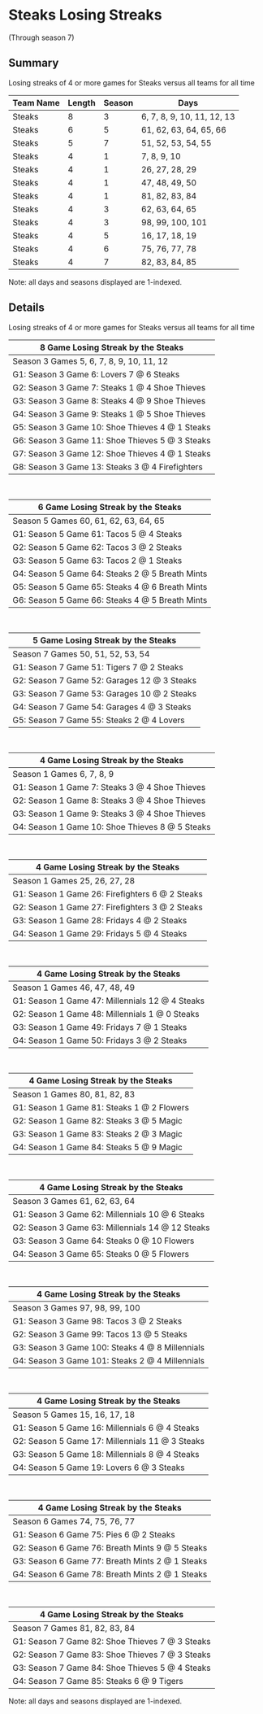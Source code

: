 # Steaks Losing Streaks
(Through season 7)
## Summary



Losing streaks of 4 or more games for Steaks versus all teams for all time



| Team Name | Length | Season | Days |
| ----- | ----- | ----- | ----- |
| Steaks                         | 8          | 3          | 6, 7, 8, 9, 10, 11, 12, 13 |
| Steaks                         | 6          | 5          | 61, 62, 63, 64, 65, 66 |
| Steaks                         | 5          | 7          | 51, 52, 53, 54, 55 |
| Steaks                         | 4          | 1          | 7, 8, 9, 10 |
| Steaks                         | 4          | 1          | 26, 27, 28, 29 |
| Steaks                         | 4          | 1          | 47, 48, 49, 50 |
| Steaks                         | 4          | 1          | 81, 82, 83, 84 |
| Steaks                         | 4          | 3          | 62, 63, 64, 65 |
| Steaks                         | 4          | 3          | 98, 99, 100, 101 |
| Steaks                         | 4          | 5          | 16, 17, 18, 19 |
| Steaks                         | 4          | 6          | 75, 76, 77, 78 |
| Steaks                         | 4          | 7          | 82, 83, 84, 85 |




Note: all days and seasons displayed are 1-indexed.

## Details


Losing streaks of 4 or more games for Steaks versus all teams for all time

| 8 Game Losing Streak by the Steaks |
| ----- |
| Season 3 Games 5, 6, 7, 8, 9, 10, 11, 12 |
| G1: Season 3 Game 6: Lovers 7  @  6 Steaks |
| G2: Season 3 Game 7: Steaks 1  @  4 Shoe Thieves |
| G3: Season 3 Game 8: Steaks 4  @  9 Shoe Thieves |
| G4: Season 3 Game 9: Steaks 1  @  5 Shoe Thieves |
| G5: Season 3 Game 10: Shoe Thieves 4  @  1 Steaks |
| G6: Season 3 Game 11: Shoe Thieves 5  @  3 Steaks |
| G7: Season 3 Game 12: Shoe Thieves 4  @  1 Steaks |
| G8: Season 3 Game 13: Steaks 3  @  4 Firefighters |

<br />

| 6 Game Losing Streak by the Steaks |
| ----- |
| Season 5 Games 60, 61, 62, 63, 64, 65 |
| G1: Season 5 Game 61: Tacos 5  @  4 Steaks |
| G2: Season 5 Game 62: Tacos 3  @  2 Steaks |
| G3: Season 5 Game 63: Tacos 2  @  1 Steaks |
| G4: Season 5 Game 64: Steaks 2  @  5 Breath Mints |
| G5: Season 5 Game 65: Steaks 4  @  6 Breath Mints |
| G6: Season 5 Game 66: Steaks 4  @  5 Breath Mints |

<br />

| 5 Game Losing Streak by the Steaks |
| ----- |
| Season 7 Games 50, 51, 52, 53, 54 |
| G1: Season 7 Game 51: Tigers 7  @  2 Steaks |
| G2: Season 7 Game 52: Garages 12 @  3 Steaks |
| G3: Season 7 Game 53: Garages 10 @  2 Steaks |
| G4: Season 7 Game 54: Garages 4  @  3 Steaks |
| G5: Season 7 Game 55: Steaks 2  @  4 Lovers |

<br />

| 4 Game Losing Streak by the Steaks |
| ----- |
| Season 1 Games 6, 7, 8, 9 |
| G1: Season 1 Game 7: Steaks 3  @  4 Shoe Thieves |
| G2: Season 1 Game 8: Steaks 3  @  4 Shoe Thieves |
| G3: Season 1 Game 9: Steaks 3  @  4 Shoe Thieves |
| G4: Season 1 Game 10: Shoe Thieves 8  @  5 Steaks |

<br />

| 4 Game Losing Streak by the Steaks |
| ----- |
| Season 1 Games 25, 26, 27, 28 |
| G1: Season 1 Game 26: Firefighters 6  @  2 Steaks |
| G2: Season 1 Game 27: Firefighters 3  @  2 Steaks |
| G3: Season 1 Game 28: Fridays 4  @  2 Steaks |
| G4: Season 1 Game 29: Fridays 5  @  4 Steaks |

<br />

| 4 Game Losing Streak by the Steaks |
| ----- |
| Season 1 Games 46, 47, 48, 49 |
| G1: Season 1 Game 47: Millennials 12 @  4 Steaks |
| G2: Season 1 Game 48: Millennials 1  @  0 Steaks |
| G3: Season 1 Game 49: Fridays 7  @  1 Steaks |
| G4: Season 1 Game 50: Fridays 3  @  2 Steaks |

<br />

| 4 Game Losing Streak by the Steaks |
| ----- |
| Season 1 Games 80, 81, 82, 83 |
| G1: Season 1 Game 81: Steaks 1  @  2 Flowers |
| G2: Season 1 Game 82: Steaks 3  @  5 Magic |
| G3: Season 1 Game 83: Steaks 2  @  3 Magic |
| G4: Season 1 Game 84: Steaks 5  @  9 Magic |

<br />

| 4 Game Losing Streak by the Steaks |
| ----- |
| Season 3 Games 61, 62, 63, 64 |
| G1: Season 3 Game 62: Millennials 10 @  6 Steaks |
| G2: Season 3 Game 63: Millennials 14 @ 12 Steaks |
| G3: Season 3 Game 64: Steaks 0  @ 10 Flowers |
| G4: Season 3 Game 65: Steaks 0  @  5 Flowers |

<br />

| 4 Game Losing Streak by the Steaks |
| ----- |
| Season 3 Games 97, 98, 99, 100 |
| G1: Season 3 Game 98: Tacos 3  @  2 Steaks |
| G2: Season 3 Game 99: Tacos 13 @  5 Steaks |
| G3: Season 3 Game 100: Steaks 4  @  8 Millennials |
| G4: Season 3 Game 101: Steaks 2  @  4 Millennials |

<br />

| 4 Game Losing Streak by the Steaks |
| ----- |
| Season 5 Games 15, 16, 17, 18 |
| G1: Season 5 Game 16: Millennials 6  @  4 Steaks |
| G2: Season 5 Game 17: Millennials 11 @  3 Steaks |
| G3: Season 5 Game 18: Millennials 8  @  4 Steaks |
| G4: Season 5 Game 19: Lovers 6  @  3 Steaks |

<br />

| 4 Game Losing Streak by the Steaks |
| ----- |
| Season 6 Games 74, 75, 76, 77 |
| G1: Season 6 Game 75: Pies 6  @  2 Steaks |
| G2: Season 6 Game 76: Breath Mints 9  @  5 Steaks |
| G3: Season 6 Game 77: Breath Mints 2  @  1 Steaks |
| G4: Season 6 Game 78: Breath Mints 2  @  1 Steaks |

<br />

| 4 Game Losing Streak by the Steaks |
| ----- |
| Season 7 Games 81, 82, 83, 84 |
| G1: Season 7 Game 82: Shoe Thieves 7  @  3 Steaks |
| G2: Season 7 Game 83: Shoe Thieves 7  @  3 Steaks |
| G3: Season 7 Game 84: Shoe Thieves 5  @  4 Steaks |
| G4: Season 7 Game 85: Steaks 6  @  9 Tigers |



Note: all days and seasons displayed are 1-indexed.

